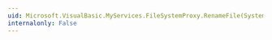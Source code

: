 ```yaml
---
uid: Microsoft.VisualBasic.MyServices.FileSystemProxy.RenameFile(System.String,System.String)
internalonly: False
---
```

